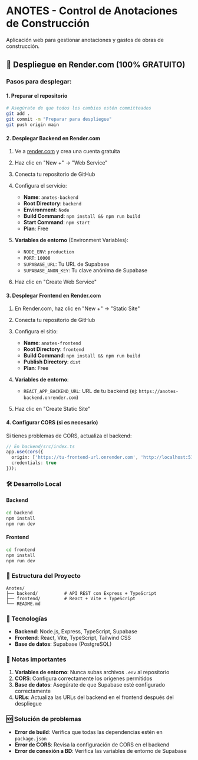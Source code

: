 # ANOTES - Control de Anotaciones de Construcción

Aplicación web para gestionar anotaciones y gastos de obras de construcción.

## 🚀 Despliegue en Render.com (100% GRATUITO)

### Pasos para desplegar:

#### 1. Preparar el repositorio
```bash
# Asegúrate de que todos los cambios estén committeados
git add .
git commit -m "Preparar para despliegue"
git push origin main
```

#### 2. Desplegar Backend en Render.com

1. Ve a [render.com](https://render.com) y crea una cuenta gratuita
2. Haz clic en "New +" → "Web Service"
3. Conecta tu repositorio de GitHub
4. Configura el servicio:
   - **Name**: `anotes-backend`
   - **Root Directory**: `backend`
   - **Environment**: `Node`
   - **Build Command**: `npm install && npm run build`
   - **Start Command**: `npm start`
   - **Plan**: Free

5. **Variables de entorno** (Environment Variables):
   - `NODE_ENV`: `production`
   - `PORT`: `10000`
   - `SUPABASE_URL`: Tu URL de Supabase
   - `SUPABASE_ANON_KEY`: Tu clave anónima de Supabase

6. Haz clic en "Create Web Service"

#### 3. Desplegar Frontend en Render.com

1. En Render.com, haz clic en "New +" → "Static Site"
2. Conecta tu repositorio de GitHub
3. Configura el sitio:
   - **Name**: `anotes-frontend`
   - **Root Directory**: `frontend`
   - **Build Command**: `npm install && npm run build`
   - **Publish Directory**: `dist`
   - **Plan**: Free

4. **Variables de entorno**:
   - `REACT_APP_BACKEND_URL`: URL de tu backend (ej: `https://anotes-backend.onrender.com`)

5. Haz clic en "Create Static Site"

#### 4. Configurar CORS (si es necesario)

Si tienes problemas de CORS, actualiza el backend:

```typescript
// En backend/src/index.ts
app.use(cors({
  origin: ['https://tu-frontend-url.onrender.com', 'http://localhost:5173'],
  credentials: true
}));
```

### 🛠️ Desarrollo Local

#### Backend
```bash
cd backend
npm install
npm run dev
```

#### Frontend
```bash
cd frontend
npm install
npm run dev
```

### 📁 Estructura del Proyecto

```
Anotes/
├── backend/          # API REST con Express + TypeScript
├── frontend/         # React + Vite + TypeScript
└── README.md
```

### 🔧 Tecnologías

- **Backend**: Node.js, Express, TypeScript, Supabase
- **Frontend**: React, Vite, TypeScript, Tailwind CSS
- **Base de datos**: Supabase (PostgreSQL)

### 📝 Notas importantes

1. **Variables de entorno**: Nunca subas archivos `.env` al repositorio
2. **CORS**: Configura correctamente los orígenes permitidos
3. **Base de datos**: Asegúrate de que Supabase esté configurado correctamente
4. **URLs**: Actualiza las URLs del backend en el frontend después del despliegue

### 🆘 Solución de problemas

- **Error de build**: Verifica que todas las dependencias estén en `package.json`
- **Error de CORS**: Revisa la configuración de CORS en el backend
- **Error de conexión a BD**: Verifica las variables de entorno de Supabase 